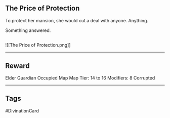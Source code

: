 ## The Price of Protection
To protect her mansion, she would cut a deal with anyone. Anything. 

Something answered.
## 
![[The Price of Protection.png]]

---
## Reward
Elder Guardian Occupied Map
Map Tier: 14 to 16
Modifiers: 8
Corrupted

---
## Tags
#DivinationCard